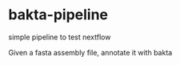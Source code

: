 # bakta-pipeline

simple pipeline to test nextflow

Given a fasta assembly file, annotate it with bakta
